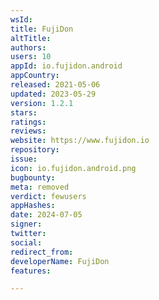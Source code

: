 ```yaml
---
wsId: 
title: FujiDon
altTitle: 
authors: 
users: 10
appId: io.fujidon.android
appCountry: 
released: 2021-05-06
updated: 2023-05-29
version: 1.2.1
stars: 
ratings: 
reviews: 
website: https://www.fujidon.io
repository: 
issue: 
icon: io.fujidon.android.png
bugbounty: 
meta: removed
verdict: fewusers
appHashes: 
date: 2024-07-05
signer: 
twitter: 
social: 
redirect_from: 
developerName: FujiDon
features: 

---
```


